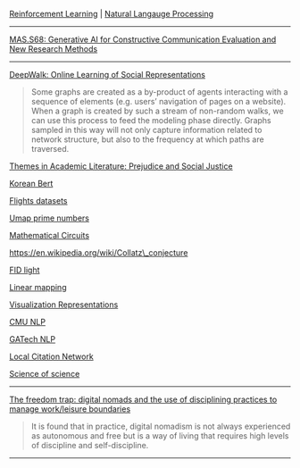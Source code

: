 [Reinforcement Learning](./reinforcement-learning.md) | [Natural Langauge Processing](./natural-langauge-processing.md)

---

[MAS.S68: Generative AI for Constructive Communication Evaluation and New Research Methods](https://ai4comm.media.mit.edu/index.html)

---

[DeepWalk: Online Learning of Social Representations](https://arxiv.org/pdf/1403.6652.pdf)

> Some graphs are created as a by-product of agents interacting with a sequence of elements (e.g. users’ navigation of pages on a website). When a graph is created by such a stream of non-random walks, we can use this process to feed the modeling phase directly. Graphs sampled in this way will not only capture information related to network structure, but also to the frequency at which paths are traversed.

[Themes in Academic Literature: Prejudice and Social Justice](https://www.nas.org/academic-questions/35/2/themes-in-academic-literature-prejudice-and-social-justice)

[Korean Bert](https://paperswithcode.com/paper/kr-bert-a-small-scale-korean-specific)

[Flights datasets](https://datasetsearch.research.google.com/search?src=0\&query=flights)

[Umap prime numbers](https://johnhw.github.io/umap\_primes/index.md.html)

[Mathematical Circuits](https://transformer-circuits.pub/2021/framework/index.html)

https://en.wikipedia.org/wiki/Collatz\_conjecture

[FID light](https://arxiv.org/pdf/2209.14290.pdf)

[Linear mapping](https://arxiv.org/pdf/2209.15162.pdf)

[Visualization Representations](https://colah.github.io/posts/2015-01-Visualizing-Representations/)

[CMU NLP](http://demo.ark.cs.cmu.edu/NLP/)

[GATech NLP](https://www.cc.gatech.edu/classes/AY2020/cs7650\_spring/)

[Local Citation Network](https://timwoelfle.github.io/Local-Citation-Network/)

[Science of science](https://s4.scienceofscience.org/)

---

[The freedom trap: digital nomads and the use of disciplining practices to manage work/leisure boundaries](https://link.springer.com/article/10.1007/s40558-020-00172-4)

> It is found that in practice, digital nomadism is not always experienced as autonomous and free but is a way of living that requires high levels of discipline and self-discipline.

---
